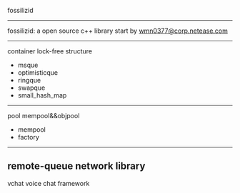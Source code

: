 fossilizid

---


fossilizid: a open source c++ library start by wmn0377@corp.netease.com

---

container lock-free structure
  

 - msque
 - optimisticque
 - ringque
 - swapque
 - small_hash_map


----------


pool mempool&&objpool

 - mempool
 - factory
  
  ---
remote-queue network library
  ---
vchat voice chat framework